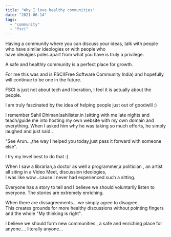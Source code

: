 ```yaml
---
title: "Why I love healthy communities"
date: "2021-06-14"
tags: 
  - "community"
  - "fsci"
---
```


Having a community where you can discuss your ideas, talk with people who have similar ideologies or with people who  
have ideolgies poles apart from what you have is truly a privilege.

A safe and healthly community is a perfect place for growth.

For me this was and is FSCI(Free Software Community India) and hopefully will continue to be one in the future.

FSCI is just not about tech and liberation, I feel it is actually about the people.

I am truly fascinated by the idea of helping people just out of goodwill :)

I remember Sahil Dhiman(sahilister.in )sitting with me late nights and teach/guide me into hosting my own website with my own domain and everything. When I asked him why he was taking so much efforts, he simply laughed and just said..

"See Arun…,the way I helped you today,just pass it forward with someone else".

I try my level best to do that :)

When I saw a librarian,a doctor as well a programmer,a politician , an artist all siting in a Video Meet, discussion ideologies,  
I was like wow…cause I never had experienced such a sitting.

Everyone has a story to tell and I believe we should voluntarily listen to everyone. The stories are extremely enriching.

When there are dissagreements… we simply agree to disagree.  
This creates grounds for more healthy discussions without pointing fingers and the whole "My thinking is right".

I believe we should form new communities , a safe and enriching place for anyone…. literally anyone…

